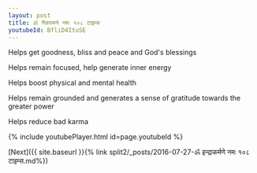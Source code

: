 ```yaml
---
layout: post
title: ॐ नैकात्मने नमः १०८ टाइम्स
youtubeId: BfliD4ItuSE
---
```

 
 
Helps get goodness, bliss and peace and God's blessings
 
Helps remain focused, help generate inner energy 
 
Helps boost physical and mental health 
 
Helps remain grounded and generates a sense of gratitude towards the greater power 
 
Helps reduce bad karma
 
 
 
 


{% include youtubePlayer.html id=page.youtubeId %}
 
[Next]({{ site.baseurl }}{% link  split2/_posts/2016-07-27-ॐ इन्द्राकर्मणे नमः १०८ टाइम्स.md%})
 
